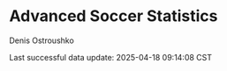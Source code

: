 # Advanced Soccer Statistics
Denis Ostroushko

<!-- gfm -->

Last successful data update: 2025-04-18 09:14:08 CST
